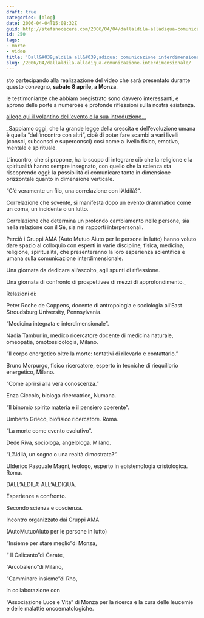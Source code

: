 ```yaml
---
draft: true
categories: [blog]
date: 2006-04-04T15:08:32Z
guid: http://stefanocecere.com/2006/04/04/dallaldila-alladiqua-comunicazione-interdimensionale/
id: 250
tags:
- morte
- video
title: 'Dall&#039;aldilà all&#039;adiqua: comunicazione interdimensionale.'
slug: /2006/04/dallaldila-alladiqua-comunicazione-interdimensionale/
---
```


sto partecipando alla realizzazione del video che sarà presentato durante questo convegno, **sabato 8 aprile, a Monza**.
  
le testimonianze che abbiam oregistrato sono davvero interessanti, e aprono delle porte a numerose e profonde riflessioni sulla nostra esistenza.

<a href='/wp-content/pieghAMAcopertina.pdf' title='' target="_blank">allego qui il volantino dell'evento e la sua introduzione…</a>

_Sappiamo oggi, che la grande legge della crescita e dell’evoluzione umana è quella “dell’incontro con altri”, cioè di poter fare scambi a vari livelli (consci, subconsci e superconsci) così come a livello fisico, emotivo, mentale e spirituale.
  
L’incontro, che si propone, ha lo scopo di integrare ciò che la religione e la spiritualità hanno sempre insegnato, con quello che la scienza sta riscoprendo oggi: la possibilità di comunicare tanto in dimensione orizzontale quanto in dimensione verticale.
  
“C’è veramente un filo, una correlazione con l’Aldilà?”.
  
Correlazione che sovente, si manifesta dopo un evento drammatico come un coma, un incidente o un lutto.
  
Correlazione che determina un profondo cambiamento nelle persone, sia nella relazione con il Sé, sia nei rapporti interpersonali.
  
Perciò i Gruppi AMA (Auto Mutuo Aiuto per le persone in lutto) hanno voluto dare spazio al colloquio con esperti in varie discipline, fisica, medicina, religione, spiritualità, che presenteranno la loro esperienza scientifica e umana sulla comunicazione interdimensionale.
  
Una giornata da dedicare all’ascolto, agli spunti di riflessione.
  
Una giornata di confronto di prospettivee di mezzi di approfondimento._

Relazioni di:
  
Peter Roche de Coppens, docente di antropologia e sociologia all’East Stroudsburg University, Pennsylvania.

“Medicina integrata e interdimensionale”.
  
Nadia Tamburlin, medico ricercatore docente di medicina naturale, omeopatia, omotossicologia, Milano.

“Il corpo energetico oltre la morte: tentativi di rilevarlo e contattarlo.”
  
Bruno Morpurgo, fisico ricercatore, esperto in tecniche di riequilibrio energetico, Milano.

“Come aprirsi alla vera conoscenza.”
  
Enza Ciccolo, biologa ricercatrice, Numana.

“Il binomio spirito materia e il pensiero coerente”.
  
Umberto Grieco, biofisico ricercatore. Roma.

“La morte come evento evolutivo”.
  
Dede Riva, sociologa, angelologa. Milano.

“L’Aldilà, un sogno o una realtà dimostrata?”.
  
Ulderico Pasquale Magni, teologo, esperto in epistemologia cristologica. Roma.

DALL’ALDILA’ ALL’ALDIQUA.
  
Esperienze a confronto.
  
Secondo scienza e coscienza.
  
Incontro organizzato dai Gruppi AMA
  
(AutoMutuoAiuto per le persone in lutto)
  
“Insieme per stare meglio”di Monza,
  
“ Il Calicanto”di Carate,
  
“Arcobaleno”di Milano,
  
“Camminare insieme”di Rho,
  
in collaborazione con
  
“Associazione Luce e Vita” di Monza per la ricerca e la cura delle leucemie e delle malattie oncoematologiche.